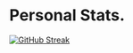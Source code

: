 # Personal Stats.

[![GitHub Streak](https://streak-stats.demolab.com?user=ruran8wa&theme=dark&date_format=j%20M%5B%20Y%5D)](https://git.io/streak-stats)
